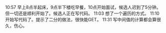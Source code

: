 10:57 早上8点半起床，9点半下楼吃早餐，10点开始面试，候选人迟到了5分钟。但一切还是顺利开始了。候选人正在写代码。
11:03 想了一个遍历的方式。
11:10 开始写代码了。提示了二分的做法，很快能GET。
11:31 写中间值的计算都会算很久，伤心。


